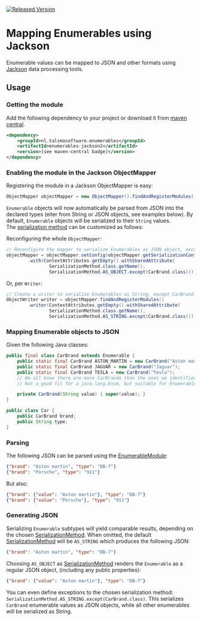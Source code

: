 [![Released Version][maven-img]][maven]

# Mapping Enumerables using Jackson

Enumerable values can be mapped to JSON and other formats using [Jackson] data processing tools.

## Usage

### Getting the module

Add the following dependency to your project or download it from 
[maven central](http://repo1.maven.org/maven2/nl/talsmasoftware/enumerables/enumerables-jdbi/).
```xml
<dependency>
    <groupId>nl.talsmasoftware.enumerables</groupId>
    <artifactId>enumerables-jackson2</artifactId>
    <version>[see maven-central badge]</version>
</dependency>
```

### Enabling the module in the Jackson ObjectMapper

Registering the module in a Jackson ObjectMapper is easy:
```java
ObjectMapper objectMapper = new ObjectMapper().findAndRegisterModules();
```

`Enumerable` objects will now automatically be parsed from JSON into the declared types
(eiter from String or JSON objects, see examples below).
By default, `Enumerable` objects will be serialized to their `String` values.  
The [serialization method][SerializationMethod] can be customized as follows:

Reconfiguring the whole `ObjectMapper`:
```java
// Reconfigure the mapper to serialize Enumerables as JSON object, except CarBrand as String.
objectMapper = objectMapper.setConfig(objectMapper.getSerializationConfig()
        .with(ContextAttributes.getEmpty().withSharedAttribute(
                SerializationMethod.class.getName(), 
                SerializationMethod.AS_OBJECT.except(CarBrand.class))));
```

Or, per `Writer`:
```java
// Create a writer to serialize Enumerables as String, except CarBrand as JSON objects.
ObjectWriter writer = objectMapper.findAndRegisterModules()
        .writer(ContextAttributes.getEmpty().withSharedAttribute(
                SerializationMethod.class.getName(),
                SerializationMethod.AS_STRING.except(CarBrand.class)));
```

### Mapping Enumerable objects to JSON

Given the following Java classes:
```Java
public final class CarBrand extends Enumerable {
    public static final CarBrand ASTON_MARTIN = new CarBrand("Aston martin");
    public static final CarBrand JAGUAR = new CarBrand("Jaguar");
    public static final CarBrand TESLA = new CarBrand("Tesla");
    // We all know there are more CarBrands than the ones we identified here... 
    // Not a good fit for a java.lang.Enum, but suitable for Enumerable.

    private CarBrand(String value) { super(value); }
}

public class Car {
    public CarBrand brand;
    public String type;
}    
```

### Parsing

The following JSON can be parsed using the [EnumerableModule]:
```json
{"brand": "Aston martin", "type": "DB-7"}
{"brand": "Porsche", "type": "911"}
```

But also:
```json
{"brand": {"value": "Aston martin"}, "type": "DB-7"}
{"brand": {"value": "Porsche"}, "type": "911"}
```

### Generating JSON

Serializing `Enumerable` subtypes will yield comparable results, depending on the chosen [SerializationMethod].
When omitted, the default [SerializationMethod] will be `AS_STRING` which produces the following JSON:
```json
{"brand": "Aston martin", "type": "DB-7"}
```

Choosing `AS_OBJECT` as [SerializationMethod] renders the `Enumerable` as a regular JSON object,
(including any public properties): 
```json
{"brand": {"value": "Aston martin"}, "type": "DB-7"}
```

You can even define exceptions to the chosen serialization method: `SerializationMethod.AS_STRING.except(CarBrand.class)`.
This serializes `CarBrand` enumerable values as JSON objects, while all other enumerables will be serialized as String.


  [maven-img]: https://img.shields.io/maven-central/v/nl.talsmasoftware.enumerables/enumerables.svg
  [maven]: http://search.maven.org/#search%7Cga%7C1%7Cg%3A%22nl.talsmasoftware.enumerables%22

  [jackson]: https://github.com/FasterXML/jackson
  [json]: https://www.w3schools.com/js/js_json_intro.asp
  [EnumerableModule]: src/main/java/nl/talsmasoftware/enumerables/jackson2/EnumerableModule.java
  [SerializationMethod]: src/main/java/nl/talsmasoftware/enumerables/jackson2/SerializationMethod.java
